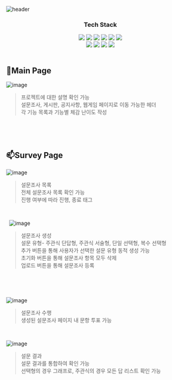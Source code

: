 
![header](https://capsule-render.vercel.app/api?type=waving&color=gradient&height=300&section=header&text=FULLSTACK%20PROJECT&fontSize=70&animation=fadeIn&fontAlignY=38&desc=Determined%20to%20level%20up%20my%20full-stack%20skills!%20👍&descAlignY=51&descAlign=62)
<div align="center">
    <h3>Tech Stack</h3>
    <div class="stack">
      <a href="#"><img src="https://img.shields.io/badge/JavaScript-F7DF1E?style=flat&logo=JavaScript&logoColor=black"/></a>
      <a href="#"><img src="https://img.shields.io/badge/JSP-3766AB?style=flat&logo=JSP&logoColor=white"/></a>
      <a href="#"><img src="https://img.shields.io/badge/CSS-1572B6?style=flat&logo=CSS3&logoColor=white"/></a>
      <a href="#"><img src="https://img.shields.io/badge/MySQL-4479A1?style=flat&logo=MySQL&logoColor=white"/></a>
      <a href="#"><img src="https://img.shields.io/badge/Git-F05032?style=flat&logo=Git&logoColor=white"/></a>
      <a href="#"><img src="https://img.shields.io/badge/Java-4169E1?style=flat&logo=Java&logoColor=white"/></a>
      <br />
      <a href="#"><img src="https://img.shields.io/badge/HTML5-4FC08D?style=flat&logo=html5&logoColor=white"/></a>
      <a href="#"><img src="https://img.shields.io/badge/Bootstrap-a947ff?style=flat&logo=bootstrap&logoColor=white"/></a>
      <a href="#"><img src="https://img.shields.io/badge/JQuery-3766AB?style=flat&logo=jquery&logoColor=white"/></a>
      <a href="#"><img src="https://img.shields.io/badge/AJAX-4169E1?style=flat&logo=ajax&logoColor=white"/></a>
  </div>
  <br />
</div>


 🥸Main Page
-------------
![image](https://github.com/oYJo7/fullstack-project/assets/66421365/37288a71-0248-486a-9816-e0f5aad77790)

> 프로젝트에 대한 설명 확인 가능   
> 설문조사, 게시판, 공지사항, 웹게임 페이지로 이동 가능한 헤더   
> 각 기능 목록과 기능별 체감 난이도 작성
&nbsp;

&nbsp;

&nbsp;

 📫Survey Page
-------------
![image](https://github.com/oYJo7/fullstack-project/assets/66421365/3acdc4ad-76c8-43a4-b4b2-c97a5c109a3f)

> 설문조사 목록   
> 전체 설문조사 목록 확인 가능   
> 진행 여부에 따라 진행, 종료 태그   


&nbsp;

&nbsp;
![image](https://github.com/oYJo7/fullstack-project/assets/66421365/665fc898-7b6d-46d1-9044-47b51c31553b)

> 설문조사 생성   
> 설문 유형- 주관식 단답형, 주관식 서술형, 단일 선택형, 복수 선택형   
> 추가 버튼을 통해 사용자가 선택한 설문 유형 동적 생성 가능   
> 초기화 버튼을 통해 설문조사 항목 모두 삭제   
> 업로드 버튼을 통해 설문조사 등록


&nbsp;

&nbsp;

![image](https://github.com/oYJo7/fullstack-project/assets/66421365/7bab026d-08a3-4b44-8103-546954f64196)

> 설문조사 수행     
> 생성된 설문조사 페이지 내 문항 투표 가능
&nbsp;

&nbsp;

![image](https://github.com/oYJo7/fullstack-project/assets/66421365/4eb989ce-144e-4922-ba12-0f5c1037d613)

> 설문 결과   
> 설문 결과를 통합하여 확인 가능   
> 선택형의 경우 그래프로, 주관식의 경우 모든 답 리스트 확인 가능   


&nbsp;


